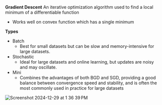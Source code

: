 **Gradient Descent**  An iterative optimization algorithm used to find a local minimum of a differentiable function  
- Works well on convex function which has a single minimum

**Types**
- Batch
  -  Best for small datasets but can be slow and memory-intensive for large datasets.
- Stochastic
  - Ideal for large datasets and online learning, but updates are noisy and may oscillate. 
- Mini
  - Combines the advantages of both BGD and SGD, providing a good balance between convergence speed and stability, and is often the most commonly used in practice for large datasets  
 
 ![Screenshot 2024-12-29 at 1 36 39 PM](https://github.com/user-attachments/assets/d85c07c5-8da3-4f28-bdce-5280b980c675)

